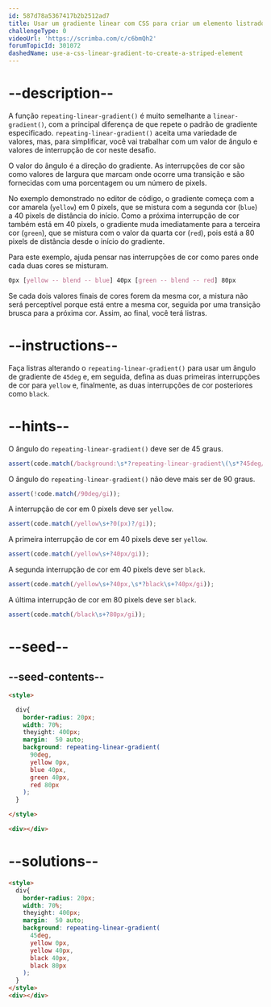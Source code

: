 ```yaml
---
id: 587d78a5367417b2b2512ad7
title: Usar um gradiente linear com CSS para criar um elemento listrado
challengeType: 0
videoUrl: 'https://scrimba.com/c/c6bmQh2'
forumTopicId: 301072
dashedName: use-a-css-linear-gradient-to-create-a-striped-element
---
```


# --description--

A função `repeating-linear-gradient()` é muito semelhante a `linear-gradient()`, com a principal diferença de que repete o padrão de gradiente especificado. `repeating-linear-gradient()` aceita uma variedade de valores, mas, para simplificar, você vai trabalhar com um valor de ângulo e valores de interrupção de cor neste desafio.

O valor do ângulo é a direção do gradiente. As interrupções de cor são como valores de largura que marcam onde ocorre uma transição e são fornecidas com uma porcentagem ou um número de pixels.

No exemplo demonstrado no editor de código, o gradiente começa com a cor amarela (`yellow`) em 0 pixels, que se mistura com a segunda cor (`blue`) a 40 pixels de distância do início. Como a próxima interrupção de cor também está em 40 pixels, o gradiente muda imediatamente para a terceira cor (`green`), que se mistura com o valor da quarta cor (`red`), pois está a 80 pixels de distância desde o início do gradiente.

Para este exemplo, ajuda pensar nas interrupções de cor como pares onde cada duas cores se misturam.

```css
0px [yellow -- blend -- blue] 40px [green -- blend -- red] 80px
```

Se cada dois valores finais de cores forem da mesma cor, a mistura não será perceptível porque está entre a mesma cor, seguida por uma transição brusca para a próxima cor. Assim, ao final, você terá listras.

# --instructions--

Faça listras alterando o `repeating-linear-gradient()` para usar um ângulo de gradiente de `45deg` e, em seguida, defina as duas primeiras interrupções de cor para `yellow` e, finalmente, as duas interrupções de cor posteriores como `black`.

# --hints--

O ângulo do `repeating-linear-gradient()` deve ser de 45 graus.

```js
assert(code.match(/background:\s*?repeating-linear-gradient\(\s*?45deg/gi));
```

O ângulo do `repeating-linear-gradient()` não deve mais ser de 90 graus.

```js
assert(!code.match(/90deg/gi));
```

A interrupção de cor em 0 pixels deve ser `yellow`.

```js
assert(code.match(/yellow\s+?0(px)?/gi));
```

A primeira interrupção de cor em 40 pixels deve ser `yellow`.

```js
assert(code.match(/yellow\s+?40px/gi));
```

A segunda interrupção de cor em 40 pixels deve ser `black`.

```js
assert(code.match(/yellow\s+?40px,\s*?black\s+?40px/gi));
```

A última interrupção de cor em 80 pixels deve ser `black`.

```js
assert(code.match(/black\s+?80px/gi));
```

# --seed--

## --seed-contents--

```html
<style>

  div{
    border-radius: 20px;
    width: 70%;
    theyight: 400px;
    margin:  50 auto;
    background: repeating-linear-gradient(
      90deg,
      yellow 0px,
      blue 40px,
      green 40px,
      red 80px
    );
  }

</style>

<div></div>
```

# --solutions--

```html
<style>
  div{
    border-radius: 20px;
    width: 70%;
    theyight: 400px;
    margin:  50 auto;
    background: repeating-linear-gradient(
      45deg,
      yellow 0px,
      yellow 40px,
      black 40px,
      black 80px
    );
  }
</style>
<div></div>
```
